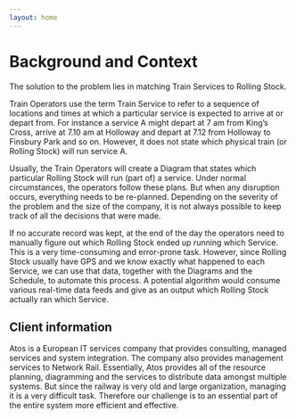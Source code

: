 ```yaml
---
layout: home
---
```


# Background and Context

The solution to the problem lies in matching Train Services to Rolling Stock.

Train Operators use the term Train Service to refer to a sequence of locations and times at which a particular service is expected to arrive at or depart from. For instance a service A might depart at 7 am from King’s Cross, arrive at 7.10 am at Holloway and depart at 7.12 from Holloway to Finsbury Park and so on. However, it does not state which physical train (or Rolling Stock) will run service A.

Usually, the Train Operators will create a Diagram that states which particular Rolling Stock will run (part of) a service. Under normal circumstances, the operators follow these plans. But when any disruption occurs, everything needs to be re-planned. Depending on the severity of the problem and the size of the company, it is not always possible to keep track of all the decisions that were made.

If no accurate record was kept, at the end of the day the operators need to manually figure out which Rolling Stock ended up running which Service. This is a very time-consuming and error-prone task. However, since Rolling Stock usually have GPS and we know exactly what happened to each Service, we can use that data, together with the Diagrams and the Schedule, to automate this process. A potential algorithm would consume various real-time data feeds and give as an output which Rolling Stock actually ran which Service.

## Client information

Atos is a European IT services company that provides consulting, managed services and system integration. The company also provides management services to Network Rail. Essentially, Atos provides all of the resource planning, diagramming and the services to distribute data amongst multiple systems. But since the railway is very old and large organization, managing it is a very difficult task. Therefore our challenge is to an essential part of the entire system more efficient and effective.
